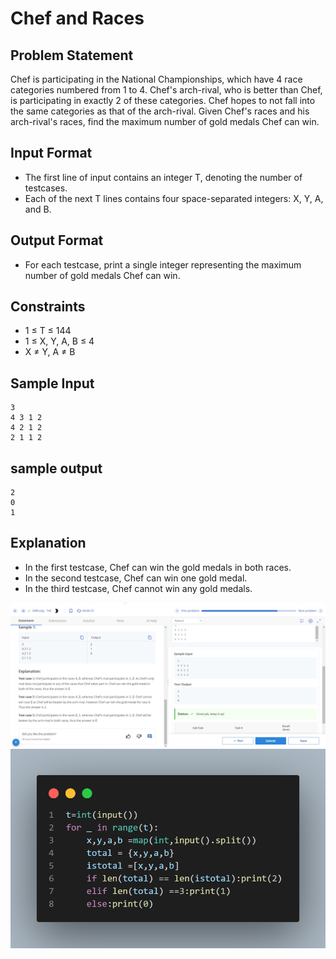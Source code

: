 # Chef and Races

## Problem Statement
Chef is participating in the National Championships, which have 4 race categories numbered from 1 to 4. Chef's arch-rival, who is better than Chef, is participating in exactly 2 of these categories. Chef hopes to not fall into the same categories as that of the arch-rival. Given Chef's races and his arch-rival's races, find the maximum number of gold medals Chef can win.

## Input Format
- The first line of input contains an integer T, denoting the number of testcases.
- Each of the next T lines contains four space-separated integers: X, Y, A, and B.

## Output Format
- For each testcase, print a single integer representing the maximum number of gold medals Chef can win.

## Constraints
- 1 ≤ T ≤ 144
- 1 ≤ X, Y, A, B ≤ 4
- X ≠ Y, A ≠ B

## Sample Input
```
3
4 3 1 2
4 2 1 2
2 1 1 2
```

## sample output
```
2
0
1
```


## Explanation
- In the first testcase, Chef can win the gold medals in both races.
- In the second testcase, Chef can win one gold medal.
- In the third testcase, Chef cannot win any gold medals.


![](Untitled.png)
![](code.png)